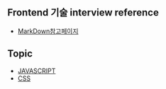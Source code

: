 ## Frontend 기술 interview reference 

- <a href="./markdown.md">MarkDown참고페이지</a>


## Topic
- <a href="./Javascript.md"> JAVASCRIPT </a>
- <a href="./CSS.md"> CSS </a>


